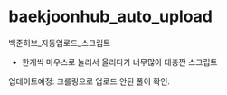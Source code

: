 # baekjoonhub_auto_upload
백준허브_자동업로드_스크립트

 - 한개씩 마우스로 눌러서 올리다가 너무많아 대충짠 스크립트

업데이트예정: 크롤링으로 업로드 안된 풀이 확인.
